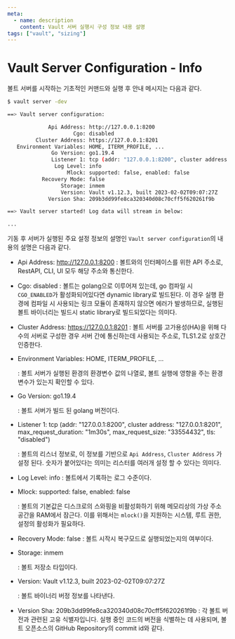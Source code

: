 ```yaml
---
meta:
  - name: description
    content: Vault 서버 실행시 구성 정보 내용 설명
tags: ["vault", "sizing"]
---
```


# Vault Server Configuration - Info

볼트 서버를 시작하는 기초적인 커맨드와 실행 후 안내 메시지는 다음과 같다.

```bash
$ vault server -dev

==> Vault server configuration:

             Api Address: http://127.0.0.1:8200
                     Cgo: disabled
         Cluster Address: https://127.0.0.1:8201
   Environment Variables: HOME, ITERM_PROFILE, ...
              Go Version: go1.19.4
              Listener 1: tcp (addr: "127.0.0.1:8200", cluster address: "127.0.0.1:8201", max_request_duration: "1m30s", max_request_size: "33554432", tls: "disabled")
               Log Level: info
                   Mlock: supported: false, enabled: false
           Recovery Mode: false
                 Storage: inmem
                 Version: Vault v1.12.3, built 2023-02-02T09:07:27Z
             Version Sha: 209b3dd99fe8ca320340d08c70cff5f620261f9b

==> Vault server started! Log data will stream in below:

...
```

기동 후 서버가 실행된 주요 설정 정보의 설명인 `Vault server configuration`의 내용의 설명은 다음과 같다.

- Api Address: http://127.0.0.1:8200
  : 볼트와의 인터페이스를 위한 API 주소로, RestAPI, CLI, UI 모두 해당 주소와 통신한다.

- Cgo: disabled
  : 볼트는 golang으로 이루어져 있는데, go 컴파일 시 `CGO_ENABLED`가 활성화되어있다면 dynamic library로 빌드된다. 이 경우 실행 환경에 컴파일 시 사용되는 링크 모듈이 존재하지 않으면 에러가 발생하므로, 실행된 볼트 바이너리는 빌드시 static library로 빌드되었다는 의미다.

- Cluster Address: https://127.0.0.1:8201
  : 볼트 서버를 고가용성(HA)을 위해 다수의 서버로 구성한 경우 서버 간에 통신하는데 사용되는 주소로, TLS1.2로 상호간 인증한다.

- Environment Variables: HOME, ITERM_PROFILE, ...

  : 볼트 서버가 실행된 환경의 환경변수 값의 나열로, 볼트 실행에 영향을 주는 환경변수가 있는지 확인할 수 있다.

- Go Version: go1.19.4

  : 볼트 서버가 빌드 된 golang 버전이다.

- Listener 1: tcp (addr: "127.0.0.1:8200", cluster address: "127.0.0.1:8201", max_request_duration: "1m30s", max_request_size: "33554432", tls: "disabled")

  : 볼트의 리스너 정보로, 이 정보를 기반으로 `Api Address`, `Cluster Address` 가 설정 된다. 숫자가 붙어있다는 의미는 리스터를 여러개 설정 할 수 있다는 의미다.

- Log Level: info
  : 볼트에서 기록하는 로그 수준이다. 

- Mlock: supported: false, enabled: false

  : 볼트의 기본값은 디스크로의 스와핑을 비활성화하기 위해 메모리상의 가상 주소 공간을 RAM에서 잠근다. 이를 위해서는 `mlock()`을 지원하는 시스템, 루트 권한, 설정의 활성화가 필요하다.

- Recovery Mode: false
  : 볼트 시작시 복구모드로 실행되었는지의 여부이다.

- Storage: inmem

  : 볼트 저장소 타입이다.

- Version: Vault v1.12.3, built 2023-02-02T09:07:27Z

  : 볼트 바이너리 버정 정보를 나타낸다.

- Version Sha: 209b3dd99fe8ca320340d08c70cff5f620261f9b
  : 각 볼트 버전과 관련된 고유 식별자입니다. 실행 중인 코드의 버전을 식별하는 데 사용되며, 볼트 오픈소스의 GitHub Repository의 commit id와 같다.